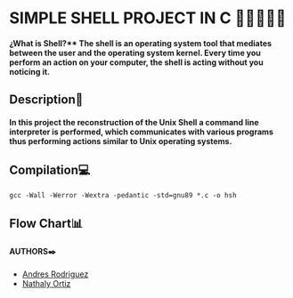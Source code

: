 # SIMPLE SHELL PROJECT IN C 👩‍💻🔛👨‍💻

#### ¿What is Shell?** The shell is an operating system tool that mediates between the user and the operating system kernel. Every time you perform an action on your computer, the shell is acting without you noticing it.

## Description📝
#### In this project the reconstruction of the Unix Shell a command line interpreter is performed, which communicates with various programs thus performing actions similar to Unix operating systems.

## Compilation💻
`gcc -Wall -Werror -Wextra -pedantic -std=gnu89 *.c -o hsh`

## Flow Chart📊

#### AUTHORS✒️

- [Andres Rodriguez](https://github.com/Andres98100 "Jaime Andres Rodriguez")
- [Nathaly Ortiz](https://github.com/Natha0b "Nathaly Ortiz")
